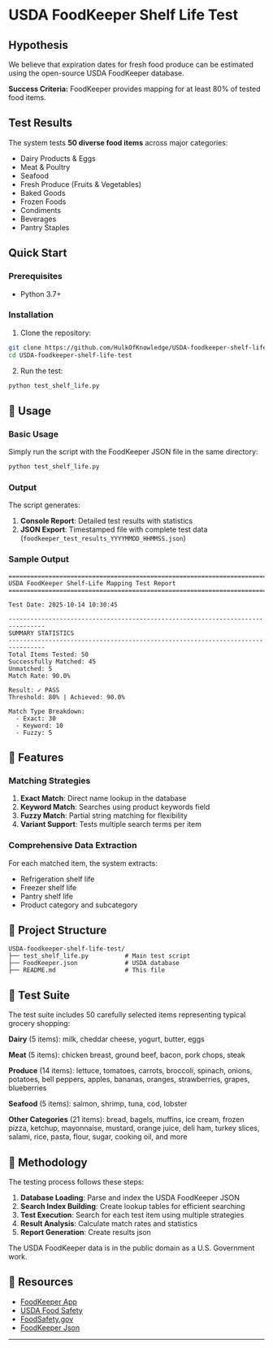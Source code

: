 # USDA FoodKeeper Shelf Life Test


## Hypothesis

We believe that expiration dates for fresh food produce can be estimated using the open-source USDA FoodKeeper database.

**Success Criteria:** FoodKeeper provides mapping for at least 80% of tested food items.

## Test Results

The system tests **50 diverse food items** across major categories:
- Dairy Products & Eggs
- Meat & Poultry
- Seafood
- Fresh Produce (Fruits & Vegetables)
- Baked Goods
- Frozen Foods
- Condiments
- Beverages
- Pantry Staples

##  Quick Start

### Prerequisites

- Python 3.7+

### Installation

1. Clone the repository:
```bash
git clone https://github.com/HulkOfKnowledge/USDA-foodkeeper-shelf-life-test.git
cd USDA-foodkeeper-shelf-life-test
```

2. Run the test:
```bash
python test_shelf_life.py
```

## 📖 Usage

### Basic Usage

Simply run the script with the FoodKeeper JSON file in the same directory:

```bash
python test_shelf_life.py
```

### Output

The script generates:
1. **Console Report**: Detailed test results with statistics
2. **JSON Export**: Timestamped file with complete test data (`foodkeeper_test_results_YYYYMMDD_HHMMSS.json`)

### Sample Output

```
================================================================================
USDA FoodKeeper Shelf-Life Mapping Test Report
================================================================================

Test Date: 2025-10-14 10:30:45

--------------------------------------------------------------------------------
SUMMARY STATISTICS
--------------------------------------------------------------------------------
Total Items Tested: 50
Successfully Matched: 45
Unmatched: 5
Match Rate: 90.0%

Result: ✓ PASS
Threshold: 80% | Achieved: 90.0%

Match Type Breakdown:
  - Exact: 30
  - Keyword: 10
  - Fuzzy: 5
```

## 🔧 Features

### Matching Strategies

1. **Exact Match**: Direct name lookup in the database
2. **Keyword Match**: Searches using product keywords field
3. **Fuzzy Match**: Partial string matching for flexibility
4. **Variant Support**: Tests multiple search terms per item

### Comprehensive Data Extraction

For each matched item, the system extracts:
- Refrigeration shelf life
- Freezer shelf life
- Pantry shelf life
- Product category and subcategory

## 📁 Project Structure

```
USDA-foodkeeper-shelf-life-test/
├── test_shelf_life.py          # Main test script
├── FoodKeeper.json             # USDA database
├── README.md                   # This file
```

## 🧪 Test Suite

The test suite includes 50 carefully selected items representing typical grocery shopping:

**Dairy** (5 items): milk, cheddar cheese, yogurt, butter, eggs

**Meat** (5 items): chicken breast, ground beef, bacon, pork chops, steak

**Produce** (14 items): lettuce, tomatoes, carrots, broccoli, spinach, onions, potatoes, bell peppers, apples, bananas, oranges, strawberries, grapes, blueberries

**Seafood** (5 items): salmon, shrimp, tuna, cod, lobster

**Other Categories** (21 items): bread, bagels, muffins, ice cream, frozen pizza, ketchup, mayonnaise, mustard, orange juice, deli ham, turkey slices, salami, rice, pasta, flour, sugar, cooking oil, and more

## 🔬 Methodology

The testing process follows these steps:

1. **Database Loading**: Parse and index the USDA FoodKeeper JSON
2. **Search Index Building**: Create lookup tables for efficient searching
3. **Test Execution**: Search for each test item using multiple strategies
4. **Result Analysis**: Calculate match rates and statistics
5. **Report Generation**: Create results json
   

The USDA FoodKeeper data is in the public domain as a U.S. Government work.


## 🔗 Resources

- [FoodKeeper App](https://www.foodsafety.gov/keep-food-safe/foodkeeper-app)
- [USDA Food Safety](https://www.fsis.usda.gov/)
- [FoodSafety.gov](https://www.foodsafety.gov/)
- [FoodKeeper Json](https://www.foodsafety.gov/sites/default/files/foodkeeper_data_url_en.json)

---
